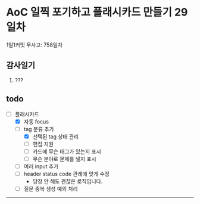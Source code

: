 # AoC 일찍 포기하고 플래시카드 만들기 29일차

1일1커밋 무사고: 758일차

## 감사일기

1. ???

## todo

- [ ] 플래시카드
  - [x] 자동 focus
  - [ ] tag 분류 추가
    - [x] 선택된 tag 상태 관리
    - [ ] 편집 지원
    - [ ] 카드에 무슨 태그가 있는지 표시
    - [ ] 무슨 분야로 문제를 낼지 표시
  - [ ] 여러 input 추가 
  - [ ] header status code 관례에 맞게 수정
    - 당장 안 해도 괜찮은 로직입니다.
  - [ ] 질문 중복 생성 예외 처리

---


